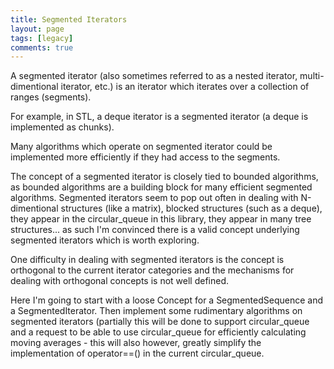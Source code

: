 ```yaml
---
title: Segmented Iterators
layout: page
tags: [legacy]
comments: true
---
```


A segmented iterator (also sometimes referred to as a nested iterator, multi-dimentional iterator, etc.) is an iterator which iterates over a collection of ranges (segments).

For example, in STL, a deque iterator is a segmented iterator (a deque is implemented as chunks).

Many algorithms which operate on segmented iterator could be implemented more efficiently if they had access to the segments.

The concept of a segmented iterator is closely tied to bounded algorithms, as bounded algorithms are a building block for many efficient segmented algorithms. Segmented iterators seem to pop out often in dealing with N-dimentional structures (like a matrix), blocked structures (such as a deque), they appear in the circular_queue in this library, they appear in many tree structures... as such I'm convinced there is a valid concept underlying segmented iterators which is worth exploring.

One difficulty in dealing with segmented iterators is the concept is orthogonal to the current iterator categories and the mechanisms for dealing with orthogonal concepts is not well defined.

Here I'm going to start with a loose Concept for a SegmentedSequence and a SegmentedIterator. Then implement some rudimentary algorithms on segmented iterators (partially this will be done to support circular_queue and a request to be able to use circular_queue for efficiently calculating moving averages - this will also however, greatly simplify the implementation of operator==() in the current circular_queue.
